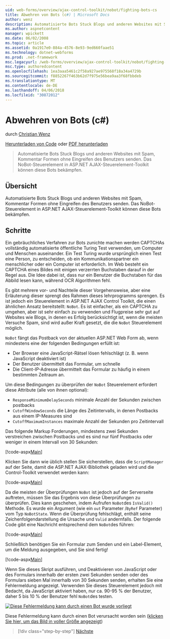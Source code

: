 ```yaml
---
uid: web-forms/overview/ajax-control-toolkit/nobot/fighting-bots-cs
title: Abwehren von Bots (c#) | Microsoft Docs
author: wenz
description: Automatisierte Bots Stuck Blogs und anderen Websites mit Spam, Kommentar Formen ohne Eingreifen des Benutzers senden. Das NoBot-Steuerelement in der ASP.NET AJAX-Con...
ms.author: aspnetcontent
manager: wpickett
ms.date: 06/02/2008
ms.topic: article
ms.assetid: 0a1917e0-884a-4576-8e93-9ed660faae51
ms.technology: dotnet-webforms
ms.prod: .net-framework
msc.legacyurl: /web-forms/overview/ajax-control-toolkit/nobot/fighting-bots-cs
msc.type: authoredcontent
ms.openlocfilehash: 1ea3aaa5461c2f58a927ae975568f18a34a4729b
ms.sourcegitcommit: f8852267f463b62d7f975e56bea9aa3f68fbbdeb
ms.translationtype: MT
ms.contentlocale: de-DE
ms.lasthandoff: 04/06/2018
ms.locfileid: "30872012"
---
```

<a name="fighting-bots-c"></a>Abwehren von Bots (c#)
====================
durch [Christian Wenz](https://github.com/wenz)

[Herunterladen von Code](http://download.microsoft.com/download/9/3/f/93f8daea-bebd-4821-833b-95205389c7d0/NoBot0.cs.zip) oder [PDF herunterladen](http://download.microsoft.com/download/b/6/a/b6ae89ee-df69-4c87-9bfb-ad1eb2b23373/nobot0CS.pdf)

> Automatisierte Bots Stuck Blogs und anderen Websites mit Spam, Kommentar Formen ohne Eingreifen des Benutzers senden. Das NoBot-Steuerelement in ASP.NET AJAX-Steuerelement-Toolkit können diese Bots bekämpfen.


## <a name="overview"></a>Übersicht

Automatisierte Bots Stuck Blogs und anderen Websites mit Spam, Kommentar Formen ohne Eingreifen des Benutzers senden. Das NoBot-Steuerelement in ASP.NET AJAX-Steuerelement-Toolkit können diese Bots bekämpfen.

## <a name="steps"></a>Schritte

Ein gebräuchliches Verfahren zur Bots zunichte machen werden CAPTCHAs vollständig automatisierte öffentliche Turing Test verwenden, um Computer und Menschen auseinander. Ein Test Turing wurde ursprünglich einen Test eine Person, zu entscheiden, ob ein Kommunikationspartner ein menschlicher oder ein Computer ist erforderlich. Im Web besteht ein CAPTCHA eines Bildes mit einigen verzerrten Buchstaben darauf in der Regel aus. Die Idee dabei ist, dass nur ein Benutzer die Buchstaben für das Abbild lesen kann, während OCR Algorithmen fehl.

Es gibt mehrere vor- und Nachteile dieser Vorgehensweise, aber eine Erläuterung dieser sprengt des Rahmen dieses lehrprogramms sprengen. Es ist jedoch ein Steuerelement in ASP.NET AJAX Control Toolkit, die einen ähnlichen Ansatz bereitstellt: `NoBot`. Es ist einfacher, als ein CAPTCHA zu umgehen, aber ist sehr einfach zu verwenden und Flugpreise sehr gut auf Websites wie Blogs, in denen es Erfolg berücksichtigt ist, wenn die meisten Versuche Spam, sind wird außer Kraft gesetzt, die die `NoBot` Steuerelement möglich.

`NoBot` fängt das Postback von der aktuellen ASP.NET Web Form ab, wenn mindestens eine der folgenden Bedingungen erfüllt ist:

- Der Browser eine JavaScript-Rätsel lösen fehlschlägt (z. B. wenn JavaScript deaktiviert ist)
- Der Benutzer übermittelt das Formular, um schnelle
- Die Client-IP-Adresse übermittelt das Formular zu häufig in einem bestimmten Zeitraum an.

Um diese Bedingungen zu überprüfen der `NoBot` Steuerelement erfordert diese Attribute (alle von ihnen optional):

- `ResponseMinimumDelaySeconds` minimale Anzahl der Sekunden zwischen postbacks
- `CutoffWindowSeconds` die Länge des Zeitintervalls, in denen Postbacks aus einem IP-Measures sind
- `CutoffMaximumInstances` maximale Anzahl der Sekunden pro Zeitintervall

Das folgende Markup Forderungen, mindestens zwei Sekunden verstreichen zwischen Postbacks und es sind nur fünf Postbacks oder weniger in einem Intervall von 30 Sekunden:

[!code-aspx[Main](fighting-bots-cs/samples/sample1.aspx)]

Klicken Sie dann wie üblich stellen Sie sicherstellen, dass die `ScriptManager` auf der Seite, damit die ASP.NET AJAX-Bibliothek geladen wird und die Control-Toolkit verwendet werden kann:

[!code-aspx[Main](fighting-bots-cs/samples/sample2.aspx)]

Da die meisten der Überprüfungen `NoBot` ist jedoch auf der Serverseite auftreten, müssen Sie das Ergebnis von diese Überprüfungen zu überprüfen. Dies kann geschehen, indem Aufrufen `NoBot`des `IsValid()` Methode. Es wurde ein Argument (wie ein `out` Parameter /`ByRef` Parameter) vom Typ `NoBotState`. Wenn die Überprüfung fehlschlägt, enthält seine Zeichenfolgendarstellung die Ursache und `Valid` andernfalls. Der folgende Code gibt eine Nachricht entsprechend dem `NoBot`des führen:

[!code-aspx[Main](fighting-bots-cs/samples/sample3.aspx)]

Schließlich benötigen Sie ein Formular zum Senden und ein Label-Element, um die Meldung ausgegeben, und Sie sind fertig!

[!code-aspx[Main](fighting-bots-cs/samples/sample4.aspx)]

Wenn Sie dieses Skript ausführen, und Deaktivieren von JavaScript oder des Formulars innerhalb der ersten zwei Sekunden senden oder des Formulars sieben Mal innerhalb von 30 Sekunden senden, erhalten Sie eine Fehlermeldung angezeigt. Verwenden Sie dieses Steuerelement jedoch mit Bedacht, da JavaScript aktiviert haben, nur ca. 90-95 % der Benutzer, daher 5 bis 10 % der Benutzer fehl `NoBot`des testen.


[![Diese Fehlermeldung kann durch einen Bot wurde vorliegt](fighting-bots-cs/_static/image2.png)](fighting-bots-cs/_static/image1.png)

Diese Fehlermeldung kann durch einen Bot verursacht worden sein ([klicken Sie hier, um das Bild in voller Größe angezeigt](fighting-bots-cs/_static/image3.png))

> [!div class="step-by-step"]
> [Nächste](fighting-bots-vb.md)
